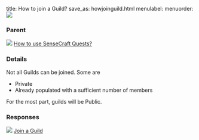 title: How to join a Guild?
save_as: howjoinguild.html
menulabel:
menuorder:
![]({static}/images/ibis/issue.png)

### Parent
![]({static}/images/ibis/issue_sm.png) [How to use SenseCraft Quests?](usequests.html)

### Details

Not all Guilds can be joined. Some are

* Private
* Already populated with a sufficient number of members
  
For the most part, guilds will be Public.

### Responses
![]({static}/images/ibis/position_sm.png) [Join a Guild](joinguild.html)
